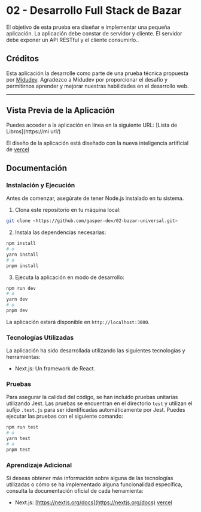 # 02 - Desarrollo Full Stack de Bazar

El objetivo de esta prueba era diseñar e implementar una pequeña aplicación.
La aplicación debe constar de servidor y cliente. El servidor debe exponer un API RESTful y el cliente consumirlo..

## Créditos

Esta aplicación la desarrolle como parte de una prueba técnica propuesta por [Midudev](https://midu.tube/). Agradezco a Midudev por proporcionar el desafío y permitirnos aprender y mejorar nuestras habilidades en el desarrollo web.

---

## Vista Previa de la Aplicación

Puedes acceder a la aplicación en línea en la siguiente URL: [Lista de Libros](https://mi url/)

El diseño de la aplicación está diseñado con la nueva inteligencia artificial de [vercel](https://v0.dev/)

## Documentación

### Instalación y Ejecución

Antes de comenzar, asegúrate de tener Node.js instalado en tu sistema.

1. Clona este repositorio en tu máquina local:

```bash
git clone <https://github.com/gasper-dev/02-bazar-universal.git>
```

2. Instala las dependencias necesarias:

```bash
npm install
# o
yarn install
# o
pnpm install
```

3. Ejecuta la aplicación en modo de desarrollo:

```bash
npm run dev
# o
yarn dev
# o
pnpm dev
```

La aplicación estará disponible en `http://localhost:3000`.

### Tecnologías Utilizadas

La aplicación ha sido desarrollada utilizando las siguientes tecnologías y herramientas:

- Next.js: Un framework de React.

### Pruebas

Para asegurar la calidad del código, se han incluido pruebas unitarias utilizando Jest. Las pruebas se encuentran en el directorio `test` y utilizan el sufijo `.test.js` para ser identificadas automáticamente por Jest. Puedes ejecutar las pruebas con el siguiente comando:

```bash
npm run test
# o
yarn test
# o
pnpm test
```

### Aprendizaje Adicional

Si deseas obtener más información sobre alguna de las tecnologías utilizadas o cómo se ha implementado alguna funcionalidad específica, consulta la documentación oficial de cada herramienta:

- Next.js: [https://nextjs.org/docs](https://nextjs.org/docs) [vercel](https://v0.dev/)
